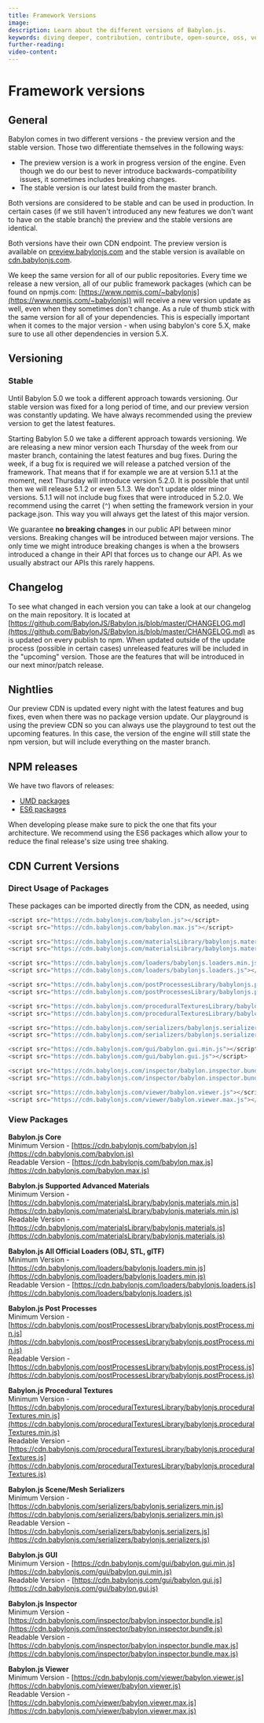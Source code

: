 ```yaml
---
title: Framework Versions
image:
description: Learn about the different versions of Babylon.js.
keywords: diving deeper, contribution, contribute, open-source, oss, versions
further-reading:
video-content:
---
```


# Framework versions

## General

Babylon comes in two different versions - the preview version and the stable version. Those two differentiate themselves in the following ways:

- The preview version is a work in progress version of the engine. Even though we do our best to never introduce backwards-compatibility issues, it sometimes includes breaking changes.
- The stable version is our latest build from the master branch.

Both versions are considered to be stable and can be used in production. In certain cases (if we still haven't introduced any new features we don't want to have on the stable branch) the preview and the stable versions are identical.

Both versions have their own CDN endpoint. The preview version is available on [preview.babylonjs.com](https://preview.babylonjs.com) and the stable version is available on [cdn.babylonjs.com](https://cdn.babylonjs.com).

<Alert severity="warning" title="Warning" description="The CDN should not be used in production environments. The purpose of our CDN is to serve Babylon packages to users learning how to use the platform or running small experiments. Once you've built an application and are ready to share it with the world at large, you should serve all packages from your own CDN."/>

We keep the same version for all of our public repositories. Every time we release a new version, all of our public framework packages (which can be found on npmjs.com: [https://www.npmjs.com/~babylonjs](https://www.npmjs.com/~babylonjs)) will receive a new version update as well, even when they sometimes don't change. As a rule of thumb stick with the same version for all of your dependencies. This is especially important when it comes to the major version - when using babylon's core 5.X, make sure to use all other dependencies in version 5.X.

## Versioning

### Stable

Until Babylon 5.0 we took a different approach towards versioning. Our stable version was fixed for a long period of time, and our preview version was constantly updating. We have always recommended using the preview version to get the latest features.

Starting Babylon 5.0 we take a different approach towards versioning. We are releasing a new minor version each Thursday of the week from our master branch, containing the latest features and bug fixes. During the week, if a bug fix is required we will release a patched version of the framework. That means that if for example we are at version 5.1.1 at the moment, next Thursday will introduce version 5.2.0. It is possible that until then we will release 5.1.2 or even 5.1.3. We don't update older minor versions. 5.1.1 will not include bug fixes that were introduced in 5.2.0. We recommend using the carret (`^`) when setting the framework version in your package.json. This way you will always get the latest of this major version.

We guarantee **no breaking changes** in our public API between minor versions. Breaking changes will be introduced between major versions. The only time we might introduce breaking changes is when a the browsers introduced a change in their API that forces us to change our API. As we usually abstract our APIs this rarely happens.

## Changelog

To see what changed in each version you can take a look at our changelog on the main repository. It is located at [https://github.com/BabylonJS/Babylon.js/blob/master/CHANGELOG.md](https://github.com/BabylonJS/Babylon.js/blob/master/CHANGELOG.md) as is updated on every publish to npm. When updated outside of the update process (possible in certain cases) unreleased features will be included in the "upcoming" version. Those are the features that will be introduced in our next minor/patch release.

## Nightlies

Our preview CDN is updated every night with the latest features and bug fixes, even when there was no package version update. Our playground is using the preview CDN so you can always use the playground to test out the upcoming features. In this case, the version of the engine will still state the npm version, but will include everything on the master branch.

## NPM releases

We have two flavors of releases:

- [UMD packages](/setup/frameworkPackages/npmSupport)
- [ES6 packages](/setup/frameworkPackages/es6Support)

When developing please make sure to pick the one that fits your architecture. We recommend using the ES6 packages which allow your to reduce the final release's size using tree shaking.

## CDN Current Versions

<Alert severity="warning" title="Warning" description="The CDN should not be used in production environments. The purpose of our CDN is to serve Babylon packages to users learning how to use the platform or running small experiments. Once you've built an application and are ready to share it with the world at large, you should serve all packages from your own CDN."/>

### Direct Usage of Packages

These packages can be imported directly from the CDN, as needed, using

```javascript
<script src="https://cdn.babylonjs.com/babylon.js"></script>
<script src="https://cdn.babylonjs.com/babylon.max.js"></script>

<script src="https://cdn.babylonjs.com/materialsLibrary/babylonjs.materials.min.js"></script>
<script src="https://cdn.babylonjs.com/materialsLibrary/babylonjs.materials.js"></script>

<script src="https://cdn.babylonjs.com/loaders/babylonjs.loaders.min.js"></script>
<script src="https://cdn.babylonjs.com/loaders/babylonjs.loaders.js"></script>

<script src="https://cdn.babylonjs.com/postProcessesLibrary/babylonjs.postProcess.min.js"></script>
<script src="https://cdn.babylonjs.com/postProcessesLibrary/babylonjs.postProcess.js"></script>

<script src="https://cdn.babylonjs.com/proceduralTexturesLibrary/babylonjs.proceduralTextures.min.js"></script>
<script src="https://cdn.babylonjs.com/proceduralTexturesLibrary/babylonjs.proceduralTextures.js"></script>

<script src="https://cdn.babylonjs.com/serializers/babylonjs.serializers.min.js"></script>
<script src="https://cdn.babylonjs.com/serializers/babylonjs.serializers.js"></script>

<script src="https://cdn.babylonjs.com/gui/babylon.gui.min.js"></script>
<script src="https://cdn.babylonjs.com/gui/babylon.gui.js"></script>

<script src="https://cdn.babylonjs.com/inspector/babylon.inspector.bundle.js"></script>
<script src="https://cdn.babylonjs.com/inspector/babylon.inspector.bundle.max.js"></script>

<script src="https://cdn.babylonjs.com/viewer/babylon.viewer.js"></script>
<script src="https://cdn.babylonjs.com/viewer/babylon.viewer.max.js"></script>
```

### View Packages

<Alert severity="warning" title="Warning" description="The CDN should not be used in production environments. The purpose of our CDN is to serve Babylon packages to users learning how to use the platform or running small experiments. Once you've built an application and are ready to share it with the world at large, you should serve all packages from your own CDN."/>

**Babylon.js Core**  
Minimum Version - [https://cdn.babylonjs.com/babylon.js](https://cdn.babylonjs.com/babylon.js)  
Readable Version - [https://cdn.babylonjs.com/babylon.max.js](https://cdn.babylonjs.com/babylon.max.js)

**Babylon.js Supported Advanced Materials**  
Minimum Version - [https://cdn.babylonjs.com/materialsLibrary/babylonjs.materials.min.js](https://cdn.babylonjs.com/materialsLibrary/babylonjs.materials.min.js)  
Readable Version - [https://cdn.babylonjs.com/materialsLibrary/babylonjs.materials.js](https://cdn.babylonjs.com/materialsLibrary/babylonjs.materials.js)

**Babylon.js All Official Loaders (OBJ, STL, glTF)**  
Minimum Version - [https://cdn.babylonjs.com/loaders/babylonjs.loaders.min.js](https://cdn.babylonjs.com/loaders/babylonjs.loaders.min.js)  
Readable Version - [https://cdn.babylonjs.com/loaders/babylonjs.loaders.js](https://cdn.babylonjs.com/loaders/babylonjs.loaders.js)

**Babylon.js Post Processes**  
Minimum Version - [https://cdn.babylonjs.com/postProcessesLibrary/babylonjs.postProcess.min.js](https://cdn.babylonjs.com/postProcessesLibrary/babylonjs.postProcess.min.js)  
Readable Version - [https://cdn.babylonjs.com/postProcessesLibrary/babylonjs.postProcess.js](https://cdn.babylonjs.com/postProcessesLibrary/babylonjs.postProcess.js)

**Babylon.js Procedural Textures**  
Minimum Version - [https://cdn.babylonjs.com/proceduralTexturesLibrary/babylonjs.proceduralTextures.min.js](https://cdn.babylonjs.com/proceduralTexturesLibrary/babylonjs.proceduralTextures.min.js)  
Readable Version - [https://cdn.babylonjs.com/proceduralTexturesLibrary/babylonjs.proceduralTextures.js](https://cdn.babylonjs.com/proceduralTexturesLibrary/babylonjs.proceduralTextures.js)

**Babylon.js Scene/Mesh Serializers**  
Minimum Version - [https://cdn.babylonjs.com/serializers/babylonjs.serializers.min.js](https://cdn.babylonjs.com/serializers/babylonjs.serializers.min.js)  
Readable Version - [https://cdn.babylonjs.com/serializers/babylonjs.serializers.js](https://cdn.babylonjs.com/serializers/babylonjs.serializers.js)

**Babylon.js GUI**  
Minimum Version - [https://cdn.babylonjs.com/gui/babylon.gui.min.js](https://cdn.babylonjs.com/gui/babylon.gui.min.js)  
Readable Version - [https://cdn.babylonjs.com/gui/babylon.gui.js](https://cdn.babylonjs.com/gui/babylon.gui.js)

**Babylon.js Inspector**  
Minimum Version - [https://cdn.babylonjs.com/inspector/babylon.inspector.bundle.js](https://cdn.babylonjs.com/inspector/babylon.inspector.bundle.js)  
Readable Version - [https://cdn.babylonjs.com/inspector/babylon.inspector.bundle.max.js](https://cdn.babylonjs.com/inspector/babylon.inspector.bundle.max.js)

**Babylon.js Viewer**  
Minimum Version - [https://cdn.babylonjs.com/viewer/babylon.viewer.js](https://cdn.babylonjs.com/viewer/babylon.viewer.js)  
Readable Version - [https://cdn.babylonjs.com/viewer/babylon.viewer.max.js](https://cdn.babylonjs.com/viewer/babylon.viewer.max.js)
